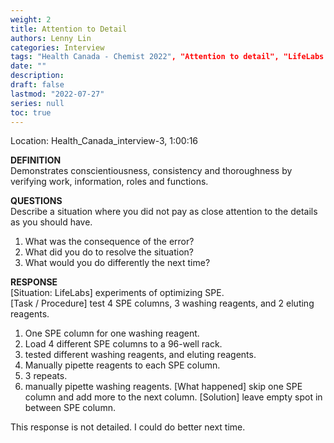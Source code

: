 ```yaml
---
weight: 2
title: Attention to Detail
authors: Lenny Lin
categories: Interview
tags: "Health Canada - Chemist 2022", "Attention to detail", "LifeLabs Case", "Mistakes"
date: ""
description: 
draft: false
lastmod: "2022-07-27"
series: null
toc: true
---
```




Location: Health_Canada_interview-3, 1:00:16  

**DEFINITION**  
Demonstrates conscientiousness, consistency and thoroughness by verifying work, information, roles and functions.  

**QUESTIONS**  
Describe a situation where you did not pay as close attention to the details as you should have.

1) What was the consequence of the error?  
2) What did you do to resolve the situation?  
3) What would you do differently the next time?  

**RESPONSE**  
[Situation: LifeLabs] experiments of optimizing SPE.  
[Task / Procedure] test 4 SPE columns, 3 washing reagents, and 2 eluting reagents.  
1) One SPE column for one washing reagent.  
2) Load 4 different SPE columns to a 96-well rack.  
3) tested different washing reagents, and eluting reagents.  
4) Manually pipette reagents to each SPE column.  
5) 3 repeats.  
6) manually pipette washing reagents.
[What happened] skip one SPE column and add more to the next column.
[Solution]  leave empty spot in between SPE column.

This response is not detailed.  I could do better next time.  